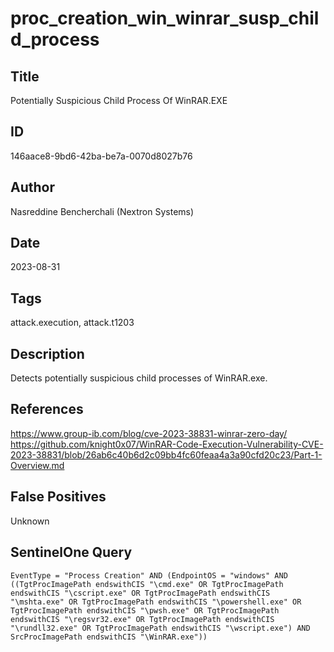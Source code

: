 # proc_creation_win_winrar_susp_child_process

## Title
Potentially Suspicious Child Process Of WinRAR.EXE

## ID
146aace8-9bd6-42ba-be7a-0070d8027b76

## Author
Nasreddine Bencherchali (Nextron Systems)

## Date
2023-08-31

## Tags
attack.execution, attack.t1203

## Description
Detects potentially suspicious child processes of WinRAR.exe.

## References
https://www.group-ib.com/blog/cve-2023-38831-winrar-zero-day/
https://github.com/knight0x07/WinRAR-Code-Execution-Vulnerability-CVE-2023-38831/blob/26ab6c40b6d2c09bb4fc60feaa4a3a90cfd20c23/Part-1-Overview.md

## False Positives
Unknown

## SentinelOne Query
```
EventType = "Process Creation" AND (EndpointOS = "windows" AND ((TgtProcImagePath endswithCIS "\cmd.exe" OR TgtProcImagePath endswithCIS "\cscript.exe" OR TgtProcImagePath endswithCIS "\mshta.exe" OR TgtProcImagePath endswithCIS "\powershell.exe" OR TgtProcImagePath endswithCIS "\pwsh.exe" OR TgtProcImagePath endswithCIS "\regsvr32.exe" OR TgtProcImagePath endswithCIS "\rundll32.exe" OR TgtProcImagePath endswithCIS "\wscript.exe") AND SrcProcImagePath endswithCIS "\WinRAR.exe"))

```